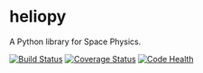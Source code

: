 # heliopy

A Python library for Space Physics.

[![Build Status](https://travis-ci.org/dstansby/heliopy.svg?branch=travis)](https://travis-ci.org/dstansby/heliopy)
[![Coverage Status](https://coveralls.io/repos/github/dstansby/heliopy/badge.svg?branch=master)](https://coveralls.io/github/dstansby/heliopy?branch=master)
[![Code Health](https://landscape.io/github/dstansby/heliopy/master/landscape.svg?style=flat)](https://landscape.io/github/dstansby/heliopy/master)
